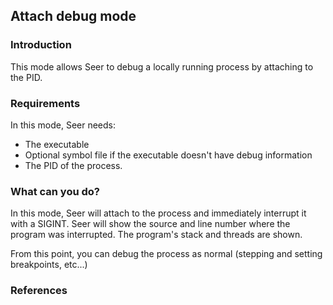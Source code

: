 ## Attach debug mode

### Introduction

This mode allows Seer to debug a locally running process by attaching to the PID.

### Requirements
In this mode, Seer needs:

* The executable
* Optional symbol file if the executable doesn't have debug information
* The PID of the process.

### What can you do?
In this mode, Seer will attach to the process and immediately interrupt it with a SIGINT.
Seer will show the source and line number where the program was interrupted. The program's stack and threads are shown.

From this point, you can debug the process as normal (stepping and setting breakpoints, etc...)

### References



